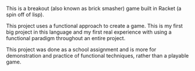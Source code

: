 This is a breakout (also known as brick smasher) game built in Racket (a
  spin off of lisp).

This project uses a functional approach to create a game. This is my first
big project in this language and my first real experience with using a
functional paradigm throughout an entire project.

This project was done as a school assignment and is more for demonstration and
practice of functional techniques, rather than a playable game.
